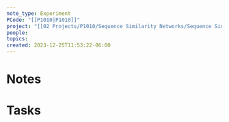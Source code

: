 ```yaml
---
note_type: Experiment
PCode: "[[P1010|P1010]]"
project: "[[02 Projects/P1010/Sequence Similarity Networks/Sequence Similarity Networks|Sequence Similarity Networks]]"
people: 
topics: 
created: 2023-12-25T11:53:22-06:00
---
```

# Notes

# Tasks

